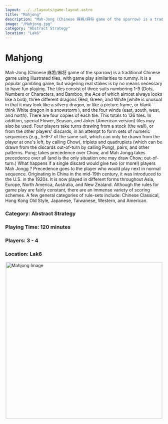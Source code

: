 ```yaml
---
layout: ../../layouts/game-layout.astro
title: "Mahjong"
description: "Mah-Jong (Chinese 麻將/麻将 game of the sparrow) is a traditional Chinese game using illustrated tiles, with game play similarities to rummy."
image: "/Mahjong.jpg"
category: "Abstract Strategy"
location: "Lak6"
---
```

# Mahjong

Mah-Jong (Chinese 麻將/麻将 game of the sparrow) is a traditional Chinese game using illustrated tiles, with game play similarities to rummy.  It is a popular gambling game, but wagering real stakes is by no means necessary to have fun playing.  The tiles consist of three suits numbering 1-9 (Dots, Numbers or Characters, and Bamboo, the  Ace  of which almost always looks like a bird), three different dragons (Red, Green, and White [white is unusual in that it may look like a silvery dragon, or like a picture frame, or blank - think  White dragon in a snowstorm ), and the four winds (east, south, west, and north).  There are four copies of each tile.  This totals to 136 tiles. In addition, special Flower, Season, and Joker (American version) tiles may also be used.  Four players take turns drawing from a stock (the wall), or from the other players' discards, in an attempt to form sets of numeric sequences (e.g., 5-6-7 of the same suit, which can only be drawn from the player at one's left, by calling Chow), triplets and quadruplets (which can be drawn from the discards out-of-turn by calling Pung), pairs, and other patterns. Pung; takes precedence over Chow, and  Mah Jongg  takes precedence over all (and is the only situation one may draw Chow; out-of-turn.) What happens if a single discard would give two (or more!) players  Mah Jongg ? Precedence goes to the player who would play next in normal sequence.  Originating in China in the mid-19th century, it was introduced to the U.S. in the 1920s.  It is now played in different forms throughout Asia, Europe, North America, Australia, and New Zealand.  Although the rules for game play are fairly constant, there are an immense variety of scoring schemes.  A few general categories of rule-sets include:  Chinese Classical, Hong Kong Old Style, Japanese, Taiwanese, Western, and American.  

### Category: Abstract Strategy

### Playing Time: 120 minutes

### Players: 3 - 4

### Location: Lak6

<img src="/Mahjong.jpg" alt="Mahjong Image" width="500" style="display: block; margin: 0 auto">

